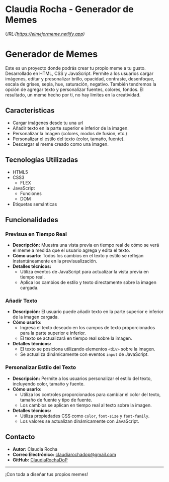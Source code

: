 # Claudia Rocha - Generador de Memes

_URL:[https://elmejormeme.netlify.app)_

# Generador de Memes

Este es un proyecto donde podrás crear tu propio meme a tu gusto. Desarrollado en HTML, CSS y JavaScript. Permite a los usuarios cargar imágenes, editar y presonalizar brillo, opacidad, contraste, desenfoque, escala de grises, sepia, hue, saturación, negativo. También tendremos la opción de agregar texto y personalizar fuentes, colores, fondos. El resultado, un meme hecho por ti, no hay limites en la creatividad.

## Características

- Cargar imágenes desde tu una url
- Añadir texto en la parte superior e inferior de la imagen.
- Personalizar la Imagen (colores, modos de fusion, etc.)
- Personalizar el estilo del texto (color, tamaño, fuente).
- Descargar el meme creado como una imagen.

## Tecnologías Utilizadas

- HTML5
- CSS3
  - FLEX
- JavaScript
  - Funciones
  - DOM
- Etiquetas semánticas

## Funcionalidades

### Previsua en Tiempo Real

- **Descripción:** Muestra una vista previa en tiempo real de cómo se verá el meme a medida que el usuario agrega y edita el texto.
- **Cómo usarlo:** Todos los cambios en el texto y estilo se reflejan instantáneamente en la previsualización.
- **Detalles técnicos:**
  - Utiliza eventos de JavaScript para actualizar la vista previa en tiempo real.
  - Aplica los cambios de estilo y texto directamente sobre la imagen cargada.

### Añadir Texto

- **Descripción:** El usuario puede añadir texto en la parte superior e inferior de la imagen cargada.
- **Cómo usarlo:**
  - Ingresa el texto deseado en los campos de texto proporcionados para la parte superior e inferior.
  - El texto se actualizará en tiempo real sobre la imagen.
- **Detalles técnicos:**
  - El texto se posiciona utilizando elementos `<div>` sobre la imagen.
  - Se actualiza dinámicamente con eventos `input` de JavaScript.

### Personalizar Estilo del Texto

- **Descripción:** Permite a los usuarios personalizar el estilo del texto, incluyendo color, tamaño y fuente.
- **Cómo usarlo:**
  - Utiliza los controles proporcionados para cambiar el color del texto, tamaño de fuente y tipo de fuente.
  - Los cambios se aplican en tiempo real al texto sobre la imagen.
- **Detalles técnicos:**
  - Utiliza propiedades CSS como `color`, `font-size` y `font-family`.
  - Los valores se actualizan dinámicamente con JavaScript.

## Contacto

- **Autor:** Claudia Rocha
- **Correo Electrónico:** claudiarochadop@gmail.com
- **GitHub:** [ClaudiaRochaDoP](https://github.com/ClaudiaRochaDoP)

---

¡Con toda a diseñar tus propios memes!
